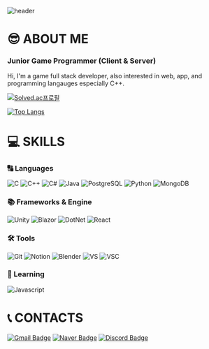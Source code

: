 ![header](https://capsule-render.vercel.app/api?type=waving&theme=tokyonight&height=200&section=header&text=Welcome%20To%20Ranccat's%20Home&fontSize=50&fontAlignY=80)


# 😎 ABOUT ME

### Junior Game Programmer (Client & Server)

Hi, I'm a game full stack developer, also interested in web, app, and programming langauges especially C++.

[![Solved.ac프로필](http://mazassumnida.wtf/api/v2/generate_badge?boj=wogurjo98)](https://solved.ac/wogurjo98)

[![Top Langs](https://github-readme-stats.vercel.app/api/top-langs/?username=ranccat&hide=html,css&layout=donut&theme=nord&hide_border=true)](https://github.com/anuraghazra/github-readme-stats)

# 💻 SKILLS
### 🔠 Languages
![C](https://img.shields.io/badge/C-00599C?style=for-the-badge&logo=c&logoColor=white)
![C++](https://img.shields.io/badge/C%2B%2B-00599C?style=for-the-badge&logo=c%2B%2B&logoColor=white)
![C#](https://img.shields.io/badge/C%23-239120?style=for-the-badge&logo=c-sharp&logoColor=white)
![Java](https://img.shields.io/badge/Java-ED8B00?style=for-the-badge&logo=openjdk&logoColor=white)
![PostgreSQL](https://img.shields.io/badge/PostgreSQL-316192?style=for-the-badge&logo=postgresql&logoColor=white)
![Python](https://img.shields.io/badge/Python-14354C?style=for-the-badge&logo=python&logoColor=white)
![MongoDB](https://img.shields.io/badge/mongodb-47A248?style=for-the-badge&logo=mongodb&logoColor=white)

### 📚 Frameworks & Engine
![Unity](https://img.shields.io/badge/Unity-100000?style=for-the-badge&logo=unity&logoColor=white)
![Blazor](https://img.shields.io/badge/blazor-512BD4.svg?&style=for-the-badge&logo=blazor&logoColor=white)
![DotNet](https://img.shields.io/badge/dotnet-512BD4?style=for-the-badge&logo=dotnet&logoColor=white)
![React](https://img.shields.io/badge/react-61DAFB?style=for-the-badge&logo=react&logoColor=white)

### 🛠️ Tools
![Git](https://img.shields.io/badge/GIT-E44C30?style=for-the-badge&logo=git&logoColor=white)
![Notion](https://img.shields.io/badge/Notion-000000?style=for-the-badge&logo=notion&logoColor=white)
![Blender](https://img.shields.io/badge/blender-%23F5792A.svg?style=for-the-badge&logo=blender&logoColor=white)
![VS](https://img.shields.io/badge/Visual_Studio-5C2D91?style=for-the-badge&logo=visual%20studio&logoColor=white)
![VSC](https://img.shields.io/badge/Visual_Studio_Code-0078D4?style=for-the-badge&logo=visual%20studio%20code&logoColor=white)

### 📝 Learning
![Javascript](https://img.shields.io/badge/javascript-F7DF1E?style=for-the-badge&logo=javascript&logoColor=white)

# 📞 CONTACTS
[![Gmail Badge](https://img.shields.io/badge/Gmail-EA4335?style=flat-square&logo=Gmail&logoColor=white&link=mailto:wogurjo98@gmail.com)](mailto:wogurjo98@gmail.com)
[![Naver Badge](https://img.shields.io/badge/Naver-03C75A?style=flat-square&logo=Naver&logoColor=white&link=mailto:jaejho511@naver.com)](mailto:jaejho511@naver.com)
[![Discord Badge](https://img.shields.io/badge/Discord-5865F2?style=for-the-badge&logo=Discord&logoColor=white&link=https://discord.com/users/madpororo)](https://discord.com/users/madpororo)
